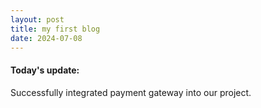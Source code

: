```yaml
---
layout: post
title: my first blog
date: 2024-07-08
---
```


#### Today's update: ####
Successfully integrated payment gateway into our project.
